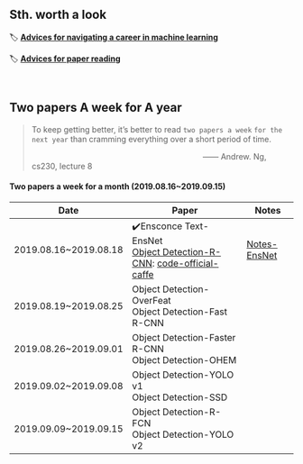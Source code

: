 ## Sth. worth a look

🏷 [**Advices for navigating a career in machine learning**](advices-for-navigating-a-career-in-ml.md)

🏷 [**Advices for paper reading**](advices-for-paper-reading.md)

<br>

## Two papers A week for A year

> To keep getting better, it’s better to read `two papers a week` `for the next year` than cramming everything over a short period of time.
>
> &nbsp; &nbsp; &nbsp;&nbsp;&nbsp;&nbsp;&nbsp;&nbsp;&nbsp;&nbsp;&nbsp;&nbsp;&nbsp;&nbsp;&nbsp;&nbsp;&nbsp;&nbsp;&nbsp;&nbsp;&nbsp;&nbsp;&nbsp;&nbsp;&nbsp;&nbsp;&nbsp;&nbsp;&nbsp;&nbsp;&nbsp;&nbsp;&nbsp;&nbsp;&nbsp;&nbsp;&nbsp;&nbsp;&nbsp;&nbsp;&nbsp;&nbsp;&nbsp;&nbsp;&nbsp;&nbsp;&nbsp;&nbsp;&nbsp;&nbsp;&nbsp;&nbsp;&nbsp;&nbsp;&nbsp;&nbsp;&nbsp;&nbsp;&nbsp;&nbsp;&nbsp;&nbsp;&nbsp;&nbsp;&nbsp;&nbsp;&nbsp;&nbsp;&nbsp;&nbsp;&nbsp;&nbsp;&nbsp;&nbsp;&nbsp;—— Andrew. Ng, cs230, lecture 8



#### Two papers a week for a month (2019.08.16~2019.09.15)

| Date                  | Paper                                                        | Notes                                 |
| --------------------- | ------------------------------------------------------------ | ------------------------------------- |
| 2019.08.16~2019.08.18 | ✔️Ensconce Text-EnsNet<br>[Object Detection-R-CNN](papers/RCNN.pdf): [code-official-caffe](https://github.com/rbgirshick/rcnn) | [Notes-EnsNet](notes/Notes-EnsNet.md) |
| 2019.08.19~2019.08.25 | Object Detection-OverFeat<br>Object Detection-Fast R-CNN     |                                       |
| 2019.08.26~2019.09.01 | Object Detection-Faster R-CNN<br/>Object Detection-OHEM      |                                       |
| 2019.09.02~2019.09.08 | Object Detection-YOLO v1<br/>Object Detection-SSD            |                                       |
| 2019.09.09~2019.09.15 | Object Detection-R-FCN<br/>Object Detection-YOLO v2          |                                       |

